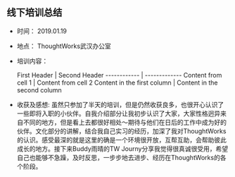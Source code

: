 [comment]: <![Thoughtworks Logo](https://images.hasgeek.com/embed/file/785dfe74e37e4483921fa39630b87b95)>

## 线下培训总结

* 时间： 2019.01.19
* 地点： ThoughtWorks武汉办公室
* 培训内容：

     First Header | Second Header
------------ | -------------
Content from cell 1 | Content from cell 2
Content in the first column | Content in the second column

* 收获及感想:
    虽然只参加了半天的培训，但是仍然收获良多，也很开心认识了一些即将入职的小伙伴。自我介绍部分让我初步认识了大家，大家性格迥异来自不同的地方，但是看上去都很好相处～期待与他们在日后的工作中成为好的伙伴。文化部分的讲解，结合我自己实习的经历，加深了我对ThoughtWorks的认识。感受最深的就是这里的确是一个环境很开放，互帮互助，会帮助彼此成长的地方。接下来Buddy雨晴的TW Journy分享我觉得很真诚很受用，希望自己也能够不急躁，及时反思，一步步地去进步、经历在ThoughtWorks的各个阶段。


